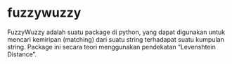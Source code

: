 # fuzzywuzzy

FuzzyWuzzy adalah suatu package di python, yang dapat digunakan untuk mencari kemiripan (matching) dari suatu string terhadapat suatu kumpulan string. 
Package ini secara teori menggunakan pendekatan “Levenshtein Distance”.
